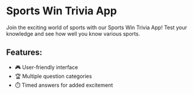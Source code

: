 # Sports Win Trivia App

Join the exciting world of sports with our Sports Win Trivia App! Test your knowledge and see how well you know various sports.

## Features:
- 🎮 User-friendly interface
- 🏆 Multiple question categories
- ⏱️ Timed answers for added excitement

